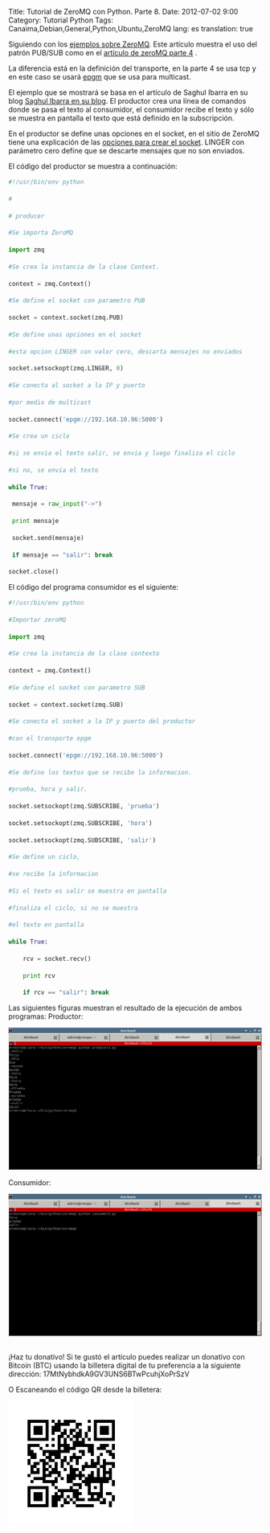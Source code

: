 Title: Tutorial de ZeroMQ con Python. Parte 8.
Date: 2012-07-02 9:00 
Category: Tutorial Python
Tags: Canaima,Debian,General,Python,Ubuntu,ZeroMQ
lang: es
translation: true

Siguiendo con los [ejemplos sobre ZeroMQ](https://www.seraph.to/tag/zeromq.html). Este artículo muestra el uso del patrón PUB/SUB como en el [artículo de zeroMQ parte 4](https://www.seraph.to/tutorial-de-zeromq-con-pythonpubsub-parte-4.html#tutorial-de-zeromq-con-pythonpubsub-parte-4) .

La diferencia está en la definición del transporte, en la parte 4 se usa tcp y en este caso se usará [epgm](api.zeromq.org/2-1:zmq-epgm) que se usa para multicast.

El ejemplo que se mostrará se basa en el artículo de Saghul Ibarra en su blog [Saghul Ibarra en su blog](code.saghul.net/implementing-a-pubsub-based-application-with).
El productor crea una línea de comandos donde se pasa el texto al consumidor, el consumidor recibe el texto y sólo se muestra en pantalla el texto que está definido en la subscripción.

En el productor se define unas opciones en el socket, en el sitio de ZeroMQ tiene una explicación de las [opciones para crear el socket](api.zeromq.org/2-1:zmq-setsockopt). LINGER con parámetro cero define que se descarte mensajes que no son enviados.

El código del productor se muestra a continuación:
```python
#!/usr/bin/env python

# 

# producer

#Se importa ZeroMQ

import zmq

#Se crea la instancia de la clase Context.

context = zmq.Context()

#Se define el socket con parametro PUB

socket = context.socket(zmq.PUB)

#Se define unas opciones en el socket

#esta opcion LINGER con valor cero, descarta mensajes no enviados

socket.setsockopt(zmq.LINGER, 0)    

#Se conecta al socket a la IP y puerto

#por medio de multicast

socket.connect('epgm://192.168.10.96:5000')

#Se crea un ciclo

#si se envia el texto salir, se envia y luego finaliza el ciclo

#si no, se envia el texto

while True:

 mensaje = raw_input("->")

 print mensaje

 socket.send(mensaje)

 if mensaje == "salir": break

socket.close()
```

El código del programa consumidor es el siguiente: 
```python
#!/usr/bin/env python

#Importar zeroMQ

import zmq

#Se crea la instancia de la clase contexto

context = zmq.Context()

#Se define el socket con parametro SUB

socket = context.socket(zmq.SUB)

#Se conecta el socket a la IP y puerto del productor

#con el transporte epgm

socket.connect('epgm://192.168.10.96:5000')

#Se define los textos que se recibe la informacion.

#prueba, hora y salir.

socket.setsockopt(zmq.SUBSCRIBE, 'prueba')

socket.setsockopt(zmq.SUBSCRIBE, 'hora')

socket.setsockopt(zmq.SUBSCRIBE, 'salir')

#Se define un ciclo,

#se recibe la informacion

#Si el texto es salir se muestra en pantalla 

#finaliza el ciclo, si no se muestra

#el texto en pantalla

while True:

    rcv = socket.recv()

    print rcv

    if rcv == "salir": break
```
  
Las siguientes figuras muestran el resultado de la ejecución de ambos programas: 
Productor:

![](./images/tutorialdezeromqconpython8-1.png) 

Consumidor:

![](./images/tutorialdezeromqconpython8-2.png) 

##  ##
¡Haz tu donativo!
Si te gustó el artículo puedes realizar un donativo con Bitcoin (BTC)
usando la billetera digital de tu preferencia a la siguiente
dirección: 17MtNybhdkA9GV3UNS6BTwPcuhjXoPrSzV

O Escaneando el código QR desde la billetera:

![17MtNybhdkA9GV3UNS6BTwPcuhjXoPrSzV](./images/17MtNybhdkA9GV3UNS6BTwPcuhjXoPrSzV.png)